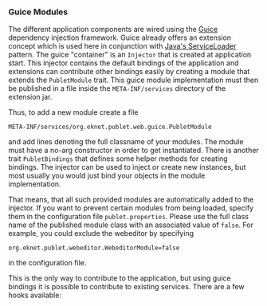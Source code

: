 ### Guice Modules

The different application components are wired using the [Guice](http://code.google.com/p/google-guice/)
dependency injection framework. Guice already offers an extension concept which is used here in conjunction
with [Java's ServiceLoader](http://docs.oracle.com/javase/6/docs/api/java/util/ServiceLoader.html) pattern.
The guice "container" is an `Injector` that is created at  application start. This injector contains the default
bindings of the application and extensions can contribute other bindings easily by creating a module
that extends the `PubletModule` trait. This guice module implementation must then be published in a file inside
the `META-INF/services` directory of the extension jar.

Thus, to add a new module create a file

    META-INF/services/org.eknet.publet.web.guice.PubletModule

and add lines denoting the full classname of your modules. The module must have a no-arg constructor
in order to get instantiated. There is another trait `PubletBindings` that defines some helper
methods for creating bindings. The injector can be used to inject or create new instances, but most
usually you would just bind your objects in the module implementation.

That means, that all such provided modules are automatically added to the injector. If you want to
prevent certain modules from being loaded, specify them in the configuration file `publet.properties`.
Please use the full class name of the published module class with an associated value of `false`. For
example, you could exclude the webeditor by specifying

    org.eknet.publet.webeditor.WebeditorModule=false

in the configuration file.

This is the only way to contribute to the application, but using guice bindings it is possible
to contribute to existing services. There are a few hooks available:
